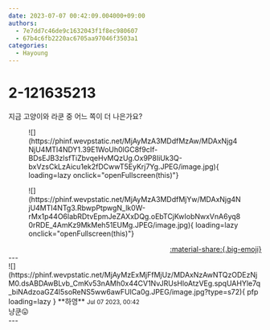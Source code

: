 ```yaml
---
date: 2023-07-07 00:42:09.004000+09:00
authors:
  - 7e7dd7c46de9c1632043f1f8ec980607
  - 67b4c6fb2220ac6705aa97046f3503a1
categories:
  - Hayoung
---
```


# 2-121635213

<div class="post-container" markdown="1">
<div class="content-container md-sidebar__scrollwrap" markdown="1">

지금 고양이와 라쿤 중 어느 쪽이 더 나은가요?
<figure markdown="1">
![](https://phinf.wevpstatic.net/MjAyMzA3MDdfMzAw/MDAxNjg4NjU4MTI4NDY1.39E1WoUh0lGC8f9cIf-BDsEJB3zlsfTiZbvqeHvMQzUg.Ox9P8IiUk3Q-bxVzsCkLzAicu1ek2fDCwwT5EyKrj7Yg.JPEG/image.jpg){ loading=lazy onclick="openFullscreen(this)"}
</figure>

<figure markdown="1">
![](https://phinf.wevpstatic.net/MjAyMzA3MDdfMjYw/MDAxNjg4NjU4MTI4NTg3.RbwpPtpwgN_lk0W-rMx1p44O6labRDtvEpmJeZAXxDQg.oEbTCjKwIobNwxVnA6yq80rRDE_4AmKz9MkMeh51EUMg.JPEG/image.jpg){ loading=lazy onclick="openFullscreen(this)"}
</figure>


</div>
</div>

<div style="text-align: right;" markdown="1">
<a href="https://weverse.io/fromis9/fanpost/2-121635213" style="text-align: right;">:material-share:{.big-emoji}</a>
</div>
---

<div class="comments-container md-sidebar__scrollwrap" markdown="1">
<div class="comment" markdown="1">
<div class='id-container' markdown="1">
![](https://phinf.wevpstatic.net/MjAyMzExMjFfMjUz/MDAxNzAwNTQzODEzNjM0.dsABDAwBLvb_CmKv53nAMh0x44CV1NvJRUsHloAtzVEg.spqUAHYle7q_biNAdzoaGZ4l5soReNS5ww6awFUlCa0g.JPEG/image.jpg?type=s72){ pfp loading=lazy }
**<span class="artist">하영</span>** <small>Jul 07 2023, 00:42</small><br>
</div>
<div class='comment-body' markdown="1">
냥쿤😛
</div>
</div>
</div>
---
